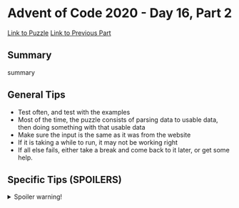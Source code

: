 # Advent of Code 2020 - Day 16, Part 2

[Link to Puzzle](https://adventofcode.com/2020/day/16#part2)
[Link to Previous Part](https://github.com/CodingAP/unofficial-aoc-syllabus/blob/main/years/2020/day16/part1.md)

## Summary
summary

## General Tips
- Test often, and test with the examples
- Most of the time, the puzzle consists of parsing data to usable data, then doing something with that usable data
- Make sure the input is the same as it was from the website
- If it is taking a while to run, it may not be working right
- If all else fails, either take a break and come back to it later, or get some help.

## Specific Tips (SPOILERS)
<details> <summary>Spoiler warning!</summary>

specific tips

</details>